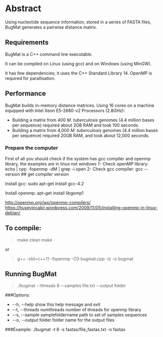 # Abstract
Using nucleotide sequence information, stored in a series of FASTA files, BugMat generates a pairwise distance matrix.  

## Requirements
BugMat is a C++ command line executable.

It can be compiled on Linux (using gcc) and on Windows (using MinGW).

It has few dependencies; it uses the C++ Standard Library 14.
OpenMP is required for parallisation.  

## Performance
BugMat builds in-memory distance matrices.  Using 16 cores on a machine equipped with Intel Xeon E5-2680-v2 Processors (2.8GHz):
* Building a matrix from 400 _M. tuberculosis_ genomes (4.4 million bases per sequence) required about 2GB RAM and took 100 seconds.
* Building a matrix from 4,000 _M. tuberculosis_ genomes (4.4 million bases per sequence) required 20GB RAM, and took about 12,000 seconds.

### Prepare the computer
First of all you should check if the system has gcc compiler and openmp library, the examples are in linux not windows
1- Check openMP library: echo | cpp -fopenmp -dM | grep -i open
2- Check gcc compiler: gcc --version ## get compiler version

Install gcc:
sudo apt-get install gcc-4.2

Install openmp:
apt-get install libgomp1

http://openmp.org/wp/openmp-compilers/
https://huseyincakir.wordpress.com/2009/11/05/installing-openmp-in-linux-debian/

## To compile:
>make clean
>make

or

>g++ -std=c++11 -fopenmp -O3 bugmat.cpp -lz -o bugmat

## Running BugMat
  > ./bugmat --threads 8 --samples file.txt --output folder

###Options:
*  --h, --help                          show this help message and exit
*  --t, --threads numthreads            number of threads for openmp library
*  --s, --sample samplefoldername       path to set of samples sequences
*  --o, --output folder                 folder name for the output files

###Example:
./bugmat -t 8 -s fastas/file_fastas.txt -o fastas
